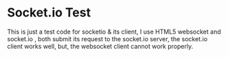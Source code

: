 Socket.io Test
============

This is just a test code for socketio & its client,
I use HTML5 websocket and socket.io , both submit its request to the socket.io server,
the socket.io client works well, but, the websocket client cannot work properly.

